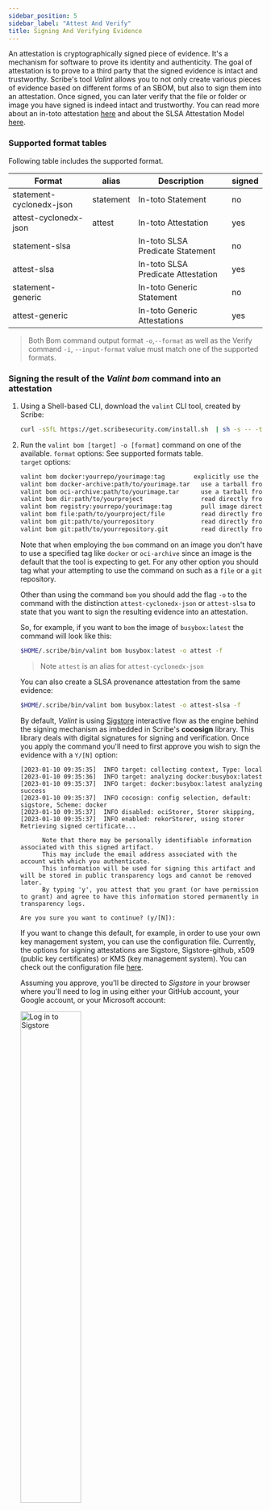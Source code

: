 ```yaml
---
sidebar_position: 5
sidebar_label: "Attest And Verify"
title: Signing And Verifying Evidence
---
```


An attestation is cryptographically signed piece of evidence. It's a mechanism for software to prove its identity and authenticity. The goal of attestation is to prove to a third party that the signed evidence is intact and trustworthy. Scribe's tool *Valint* allows you to not only create various pieces of evidence based on different forms of an SBOM, but also to sign them into an attestation. Once signed, you can later verify that the file or folder or image you have signed is indeed intact and trustworthy. You can read more about an in-toto attestation [here](https://github.com/in-toto/attestation "in-toto attestation GitHub link") and about the SLSA Attestation Model [here](https://github.com/slsa-framework/slsa/blob/main/controls/attestations.md "SLSA Attestation Model GitHub link").

### Supported format tables
Following table includes the supported format.

| Format | alias | Description | signed
| --- | --- | --- | --- |
| statement-cyclonedx-json | statement | In-toto Statement | no |
| attest-cyclonedx-json | attest | In-toto Attestation | yes |
| statement-slsa |  | In-toto SLSA Predicate Statement | no |
| attest-slsa |  | In-toto SLSA Predicate Attestation | yes |
| statement-generic |  | In-toto Generic Statement | no |
| attest-generic |  | In-toto Generic Attestations | yes |


> Both Bom command output format `-o`,`--format` as well as the Verify command `-i`, `--input-format` value must match one of the supported formats.

### Signing the result of the *Valint bom* command into an attestation

1. Using a Shell-based CLI, download the `valint` CLI tool, created by Scribe:
   ```sh
   curl -sSfL https://get.scribesecurity.com/install.sh  | sh -s -- -t valint
   ```
2. Run the `valint bom [target] -o [format]` command on one of the available.
 `format` options: See supported formats table.   
 `target` options:
   ```sh
   valint bom docker:yourrepo/yourimage:tag        explicitly use the Docker daemon
   valint bom docker-archive:path/to/yourimage.tar   use a tarball from disk for archives created from "docker save"
   valint bom oci-archive:path/to/yourimage.tar      use a tarball from disk for OCI archives (from Skopeo or otherwise)
   valint bom dir:path/to/yourproject                read directly from a path on disk (any directory)
   valint bom registry:yourrepo/yourimage:tag        pull image directly from a registry (no container runtime required)
   valint bom file:path/to/yourproject/file          read directly from a path on disk (any single file)
   valint bom git:path/to/yourrepository             read directly from a local repository on disk
   valint bom git:path/to/yourrepository.git         read directly from a remote repository on git
   ```
   Note that when employing the `bom` command on an image you don't have to use a specified tag like `docker` or `oci-archive` since an image is the default that the tool is expecting to get. For any other option you should tag what your attempting to use the command on such as a `file` or a `git` repository.

   Other than using the command `bom` you should add the flag `-o` to the command with the distinction `attest-cyclonedx-json` or `attest-slsa` to state that you want to sign the resulting evidence into an attestation.

   So, for example, if you want to `bom` the image of `busybox:latest` the command will look like this:
   ```sh
   $HOME/.scribe/bin/valint bom busybox:latest -o attest -f
   ```
   > Note `attest` is an alias for `attest-cyclonedx-json`

   You can also create a SLSA provenance attestation from the same evidence:
   ```sh
   $HOME/.scribe/bin/valint bom busybox:latest -o attest-slsa -f
   ```

   By default, *Valint* is using [Sigstore](https://www.sigstore.dev/ "Sigstore") interactive flow as the engine behind the signing mechanism as imbedded in Scribe's **cocosign** library. This library deals with digital signatures for signing and verification. Once you apply the command you'll need to first approve you wish to sign the evidence with a `Y/[N]` option:

   ```
   [2023-01-10 09:35:35]  INFO target: collecting context, Type: local
   [2023-01-10 09:35:36]  INFO target: analyzing docker:busybox:latest
   [2023-01-10 09:35:37]  INFO target: docker:busybox:latest analyzing success
   [2023-01-10 09:35:37]  INFO cocosign: config selection, default: sigstore, Scheme: docker
   [2023-01-10 09:35:37]  INFO disabled: ociStorer, Storer skipping,
   [2023-01-10 09:35:37]  INFO enabled: rekorStorer, using storer
   Retrieving signed certificate...

         Note that there may be personally identifiable information associated with this signed artifact.
         This may include the email address associated with the account with which you authenticate.
         This information will be used for signing this artifact and will be stored in public transparency logs and cannot be removed later.
         By typing 'y', you attest that you grant (or have permission to grant) and agree to have this information stored permanently in transparency logs.

   Are you sure you want to continue? (y/[N]):
   ```   

   If you want to change this default, for example, in order to use your own key management system, you can use the configuration file. Currently, the options for signing attestations are Sigstore, Sigstore-github, x509 (public key certificates) or KMS (key management system). You can check out the configuration file [here](how-to-run-scribe/ci-integrations/github/docs/configuration.md "Configuration file").

   Assuming you approve, you'll be directed to *Sigstore* in your browser where you'll need to log in using either your GitHub account, your Google account, or your Microsoft account:

   <img src='../../../../img/ci/sigstore.jpg' alt='Log in to Sigstore' width='50%' min-width='500px'/>

   Once you have signed in you'll see that the login was successful 

   <img src='../../../../img/ci/sigstoreSuccess.jpg' alt='Sigstore Auth Successful' width='50%' min-width='400px'/>

   at which point you can close the browser page and go back to your Shell

   ```bash
   Successfully verified SCT...
   INFO enabled: fulcioSigner, using signer
   INFO enabled: fulcioVerifier, using verifer
   tlog entry created with index: 10855458 c0d23d6ad406973f9559f3ba2d1ca01f84147d8ffc5b8445c224f98b9591801d
   INFO storer: upload success, Storer: rekorStorer
   sign success - TRUSTED CA signature, Signer trust: fulcioSigner, CN: sigstore-intermediate, Emails: [mikey@scribesecurity.com]
   INFO output: File write to FS, Path: /home/mikey/.cache/valint/docker/busybox/latest/sha256-9810966b5f712084ea05bf28fc8ba2c8fb110baa2531a10e2da52c1efc504698.bom.sig.json
   INFO scribe: client disabled
   INFO attest: evidence generated successfully
   ```

   Attestation is written by default to the local cache provided by the `--output-directory` flag (default `$HOME/.cache/valint`), you can also use `--output-file` flag to provide a custom path for the attestation.

   Note in the logs that the signed attestation is now saved on your machine in the default location. The path is specified in the result. In the example above it's saved in: `$HOME/.cache/valint/docker/busybox/latest/sha256-9810966b5f712084ea05bf28fc8ba2c8fb110baa2531a10e2da52c1efc504698.bom.sig.json`.

### Verify the result of *Valint bom* 

Once you have signed something into an attestation you can later verify that the object you're checking is identical to the one you have signed. For example, if we signed the `busybox:latest` image I can later compare that image to the signed attestation we have saved.

Without access to the signed attestation there is nothing to verify against.

The command to verify something is logically named `verify`. The way to use it is almost identical to the `bom` command except we'll be using the flag `-i` (default `attest-cyclonedx-json` alias `attest`).

So, if we want to verify the `busybox:latest` image we have signed in the previous example the command will look like this:

   ```sh
   $HOME/.scribe/bin/valint verify busybox:latest -i attest
   ```
> Note you must first create the evidence using `valint bom busybox:latest -o attest`

In case you want to verify `busybox:latest` using a SLSA provenance attestation from the same evidence:
   ```sh
   $HOME/.scribe/bin/valint verify busybox:latest -i attest-slsa -f
   ```
> Note you must first create the evidence using `valint bom busybox:latest -o attest-slsa` 

The `verify` command's default value of the `-i` flag is `attest` so you can omit it if you want.

   The result should look like this:

   ```bash
   INFO cocosign: config selection, default: sigstore, Scheme: docker
   INFO disabled: ociStorer, Storer skipping,
   INFO enabled: rekorStorer, using storer
   INFO enabled: fulcioVerifier, using verifer
   INFO rekor: verify offline success (bundle)
   INFO rekor: download cert, CN: sigstore-intermediate, Emails: [mikey@scribesecurity.com]
   INFO attest: verify success - TRUSTED CA signatures, Verifier trust: fulcioVerifier, CN: sigstore-intermediate, Emails: [mikey@scribesecurity.com], URIs: []
   INFO rekor: verify offline success (bundle)
   INFO attest: verify attestation success
   INFO attest: verify policy success, Policies: []
   INFO verify: success, Type: attest-cyclonedx-json Path: /home/mikey/.cache/valint/docker/busybox/latest/sha256-9810966b5f712084ea05bf28fc8ba2c8fb110baa2531a10e2da52c1efc504698.bom.sig.json
   ```
   Note the `TRUSTED CA signatures, Verifier trust: fulcioVerifier, CN: sigstore-intermediate, Emails: [mikey@scribesecurity.com], URIs: []` which includes signers identity,
   
   Note the `verify: success, Type: attest-cyclonedx-json` at the end - that's what we're looking to see.
   
   
### GitHub Actions
   Scribe has added all these options of our *Valint* tool to GitHub as actions. To learn more about it and to see how you may use them you can go to [this link](how-to-run-scribe/ci-integrations/github "GitHub"). 

